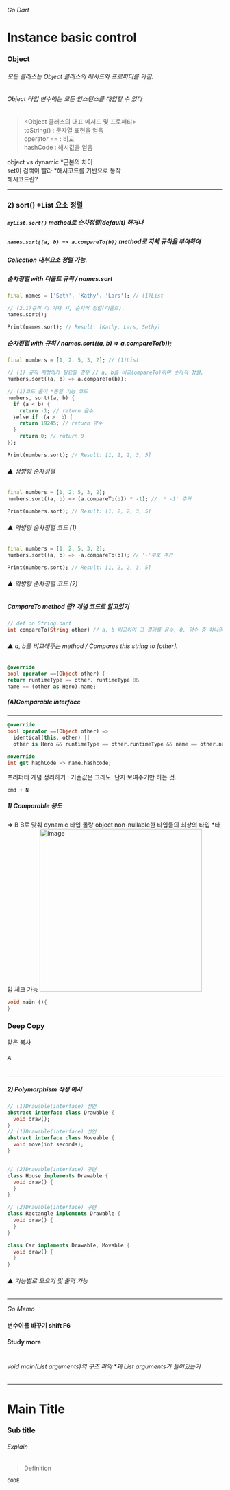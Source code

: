_Go Dart_

# Instance basic control
### Object
###### 모든 클래스는 Object 클래스의 메서드와 프로퍼티를 가짐.
###### Object 타입 변수에는 모든 인스턴스를 대입할 수 있다
> <Object 클래스의 대표 메서드 및 프로퍼티>  
> toString() : 문자열 표현을 얻음  
> operator == : 비교  
> hashCode : 해시값을 얻음  


object vs dynamic *근본의 차이  
set이 검색이 빨라 *해시코드를 기반으로 동작  
해시코드란?

---
### 2) sort() *List 요소 정렬
##### `myList.sort()` method로 순차정렬(default) 하거나
##### `names.sort((a, b) => a.compareTo(b))` method로 자체 규칙을 부여하여
##### Collection 내부요소 정렬 가능.

##### 순차정렬 with 디폴트 규칙 / names.sort
```dart
final names = ['Seth'. 'Kathy'. 'Lars']; // (1)List

// (2.1)규칙 미 기재 시, 순차적 정렬(디폴트).
names.sort(); 

Print(names.sort); // Result: [Kathy, Lars, Sethy]
```

##### 순차정렬 with 규칙 / names.sort((a, b) => a.compareTo(b)); 
```dart
final numbers = [1, 2, 5, 3, 2]; // (1)List

// (1) 규칙 재정의가 필요할 경우 // a, b를 비교(ompareTo)하여 순차적 정렬.
numbers.sort((a, b) => a.compareTo(b));

// (1)코드 풀이 *동일 기능 코드
numbers, sort((a, b) {
  if (a < b) {
    return -1; // return 음수
  ｝else if （a >  b）｛
    return 19245; // return 양수
  }
    return 0; // ruturn 0
});

Print(numbers.sort); // Result: [1, 2, 2, 3, 5]
```
###### ▲ 정방향 순차정렬
```dart
final numbers = [1, 2, 5, 3, 2]; 
numbers.sort((a, b) => (a.compareTo(b)) * -1); // '* -1' 추가

Print(numbers.sort); // Result: [1, 2, 2, 3, 5]
```
###### ▲  역방향 순차정렬 코드 (1)
```dart
final numbers = [1, 2, 5, 3, 2]; 
numbers.sort((a, b) => -a.compareTo(b)); // '-'부호 추가

Print(numbers.sort); // Result: [1, 2, 2, 3, 5]
```
###### ▲  역방향 순차정렬 코드 (2)

##### CampareTo method 란? 개념 코드로 알고있기 
```dart
// def on String.dart
int compareTo(String other) // a, b 비교하여 그 결과를 음수, 0, 양수 중 하나의 int를 return하는 method.


```
###### ▲ a, b를 비교해주는 method / Compares this string to [other].

```dart
@override
bool operator ==(Object other) {
return runtimeType == other. runtimeType 8&
name == (other as Hero).name;
```

##### (A)Comparable interface
---

```dart
@override
bool operator ==(Object other) =>
  identical(this, other) ||
  other is Hero && runtimeType == other.runtimeType && name == other.name;

@override
int get haghCode => name.hashcode;
```
프러퍼티 개념 정리하기 : 기존값은 그래도. 단지 보여주기만 하는 것.


`cmd + N`
##### 1) Comparable 용도


=> B B로 맞춰
dynamic 타입 몰랑
object non-nullable한 타입들의 최상의 타입 *타입 체크 가능
<img width="379" alt="image" src="https://github.com/gyubit/TIL/assets/114902088/3052ce9c-a0d4-4046-81c5-e6867b2fefcf">

```dart
void main (){
}
```
### Deep Copy
얉은 복사


###### A. 
---
##### 2) Polymorphism 작성 예시
```dart
// (1)Drawable(interface) 선언
abstract interface class Drawable {
  void draw();
}
// (1)Drawable(interface) 선언
abstract interface class Moveable {
  void move(int seconds);
}


// (2)Drawable(interface) 구현
class House implements Drawable {
  void draw() {
  }
}

// (2)Drawable(interface) 구현
class Rectangle implements Drawable {
  void draw() {
  }
}

class Car implements Drawable, Movable {
  void draw() {
  }
}
```



###### ▲ 기능별로 모으기 및 출력 가능
---  
_Go Memo_
#### 변수이름 바꾸기 shift F6
#### Study more
```dart

```
###### void main(List<String> arguments)의 구조 파악 *왜 List<String> arguments가 들어있는가


---

# Main Title
### Sub title
###### Explain  
> Definition
```dart
CODE
```
